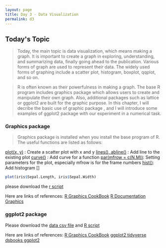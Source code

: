 ```yaml
---
layout: page
title: Day 3 - Data Visualization
permalink: d3
---
```


## Today's Topic

> Today, the main topic is data visualization, which means making a graph. It is important to create a graph in exploring, understanding, and summarizing data, finally going ahead to the publication. Various forms of graph are used to represent their data. The widely used forms of graphing include a scatter plot, histogram, boxplot, qqplot, and so on. 

> R is often known as their powerfulness in making a graph. The base R program includes graphics package which allows users to create and manipulate their own graph. Also, additional packages such as lattice or ggplot2 are built for the graphic purpose. In this chapter, I will decribe the basic use of graphic package , and I will introduce some examples of ggplot2 package with our experiment in a numerical task.


### Graphics package

> Graphics package is installed when you install the base program of R. The useful functions are listed as follows:

[plot(x, y)](https://www.rdocumentation.org/packages/graphics/versions/3.6.0/topics/plot) : Create a scatter plot with x and y
[lines(), abline()](https://www.rdocumentation.org/packages/graphics/versions/3.6.0/topics/lines) : Add line to the existing plot
[curve()](https://www.rdocumentation.org/packages/graphics/versions/3.6.0/topics/curve) : Add curve for a function
[par(mfrow = c(N,M))](https://www.rdocumentation.org/packages/graphics/versions/3.6.0/topics/par): Setting parameters for the plot, especially mfrow is for the frame numbers
[hist()](https://www.rdocumentation.org/packages/graphics/versions/3.6.0/topics/hist): Add histogram
[]

```r
plot(iris$Sepal.Length, iris$Sepal.Width)
```


please download the [r script](https://raw.githubusercontent.com/jkim205/jkim205.github.io/master/_pages/Day3/examples_plot.r)

Here are links of references:
[R Graphics CookBook](http://www.cookbook-r.com/Graphs/)
[R Documentation Graphics](https://www.rdocumentation.org/packages/graphics/versions/3.6.0)

### ggplot2 package

Please download the [data csv file](https://raw.githubusercontent.com/jkim205/jkim205.github.io/master/_pages/Day3/sample_data_ggplot.csv?raw=true) and [R script](Day3/exercise_ggplot.r)

Here are links of references:
[R Graphics CookBook](http://www.cookbook-r.com/Graphs/)
[ggplot2 tidyverse](https://ggplot2.tidyverse.org/)
[dsbooks ggplot2](https://rafalab.github.io/dsbook/ggplot2.html)

